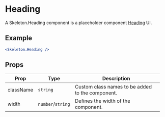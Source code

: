 # Heading

A Skeleton.Heading component is a placeholder component [Heading](../../Heading) UI.


## Example

```jsx
<Skeleton.Heading />
```


## Props

| Prop | Type | Description |
| --- | --- | --- |
| className | `string` | Custom class names to be added to the component. |
| width | `number`/`string` | Defines the width of the component. |
